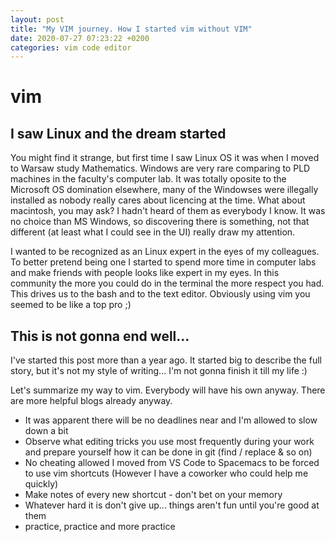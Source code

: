 ```yaml
---
layout: post
title: "My VIM journey. How I started vim without VIM"
date: 2020-07-27 07:23:22 +0200
categories: vim code editor
---
```


# vim

## I saw Linux and the dream started

You might find it strange, but first time I saw Linux OS it was when I moved to Warsaw study Mathematics. Windows are very rare comparing to PLD machines in the faculty's computer lab. It was totally oposite to the Microsoft OS domination elsewhere, many of the Windowses were illegally installed as nobody really cares about licencing at the time. What about macintosh, you may ask? I hadn't heard of them as everybody I know. It was no choice than MS Windows, so discovering there is something, not that different (at least what I could see in the UI) really draw my attention.

I wanted to be recognized as an Linux expert in the eyes of my colleagues. To better pretend being one I started to spend more time in computer labs and make friends with people looks like expert in my eyes. In this community the more you could do in the terminal the more respect you had. This drives us to the bash and to the text editor. Obviously using vim you seemed to be like a top pro ;)

## This is not gonna end well...
I've started this post more than a year ago. It started big to describe the full story, but it's not my style of writing... I'm not gonna finish it till my life :)

Let's summarize my way to vim. Everybody will have his own anyway. There are more helpful blogs already anyway.

- It was apparent there will be no deadlines near and I'm allowed to slow down a bit
- Observe what editing tricks you use most frequently during your work and prepare yourself how it can be done in git (find / replace & so on)
- No cheating allowed I moved from VS Code to Spacemacs to be forced to use vim shortcuts (However I have a coworker who could help me quickly)
- Make notes of every new shortcut - don't bet on your memory
- Whatever hard it is don't give up... things aren't fun until you're good at them
- practice, practice and more practice
